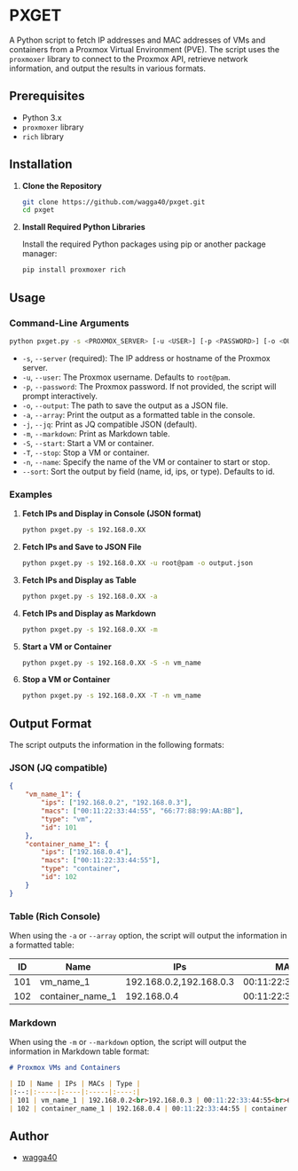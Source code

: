 # PXGET

A Python script to fetch IP addresses and MAC addresses of VMs and containers from a Proxmox Virtual Environment (PVE). The script uses the `proxmoxer` library to connect to the Proxmox API, retrieve network information, and output the results in various formats.

## Prerequisites

- Python 3.x
- `proxmoxer` library
- `rich` library

## Installation

1. **Clone the Repository**

    ```bash
    git clone https://github.com/wagga40/pxget.git
    cd pxget
    ```

2. **Install Required Python Libraries**

    Install the required Python packages using pip or another package manager:

    ```bash
    pip install proxmoxer rich
    ```

## Usage

### Command-Line Arguments

```bash
python pxget.py -s <PROXMOX_SERVER> [-u <USER>] [-p <PASSWORD>] [-o <OUTPUT_FILE>] [-a | -j | -m] [-S | -T] [-n <NAME>] [--sort <FIELD>]
```

- `-s`, `--server` (required): The IP address or hostname of the Proxmox server.
- `-u`, `--user`: The Proxmox username. Defaults to `root@pam`.
- `-p`, `--password`: The Proxmox password. If not provided, the script will prompt interactively.
- `-o`, `--output`: The path to save the output as a JSON file.
- `-a`, `--array`: Print the output as a formatted table in the console.
- `-j`, `--jq`: Print as JQ compatible JSON (default).
- `-m`, `--markdown`: Print as Markdown table.
- `-S`, `--start`: Start a VM or container.
- `-T`, `--stop`: Stop a VM or container.
- `-n`, `--name`: Specify the name of the VM or container to start or stop.
- `--sort`: Sort the output by field (name, id, ips, or type). Defaults to id.

### Examples

1. **Fetch IPs and Display in Console (JSON format)**

    ```bash
    python pxget.py -s 192.168.0.XX
    ```

2. **Fetch IPs and Save to JSON File**

    ```bash
    python pxget.py -s 192.168.0.XX -u root@pam -o output.json
    ```

3. **Fetch IPs and Display as Table**

    ```bash
    python pxget.py -s 192.168.0.XX -a
    ```

4. **Fetch IPs and Display as Markdown**

    ```bash
    python pxget.py -s 192.168.0.XX -m
    ```

5. **Start a VM or Container**

    ```bash
    python pxget.py -s 192.168.0.XX -S -n vm_name
    ```

6. **Stop a VM or Container**

    ```bash
    python pxget.py -s 192.168.0.XX -T -n vm_name
    ```

## Output Format

The script outputs the information in the following formats:

### JSON (JQ compatible)

```json
{
    "vm_name_1": {
        "ips": ["192.168.0.2", "192.168.0.3"],
        "macs": ["00:11:22:33:44:55", "66:77:88:99:AA:BB"],
        "type": "vm",
        "id": 101
    },
    "container_name_1": {
        "ips": ["192.168.0.4"],
        "macs": ["00:11:22:33:44:55"],
        "type": "container",
        "id": 102
    }
}
```

### Table (Rich Console)

When using the `-a` or `--array` option, the script will output the information in a formatted table:

| ID  | Name              | IPs                     | MACs                    | Type        |
|-----|-------------------|-------------------------|-------------------------|-------------|
| 101 | vm_name_1         | 192.168.0.2,192.168.0.3 | 00:11:22:33:44:55,...   | vm          |
| 102 | container_name_1  | 192.168.0.4             | 00:11:22:33:44:55       | container   |

### Markdown

When using the `-m` or `--markdown` option, the script will output the information in Markdown table format:

```markdown
# Proxmox VMs and Containers

| ID | Name | IPs | MACs | Type |
|:--:|:-----|:----|:-----|:----:|
| 101 | vm_name_1 | 192.168.0.2<br>192.168.0.3 | 00:11:22:33:44:55<br>66:77:88:99:AA:BB | vm |
| 102 | container_name_1 | 192.168.0.4 | 00:11:22:33:44:55 | container |
```

## Author

- [wagga40](https://github.com/wagga40)



